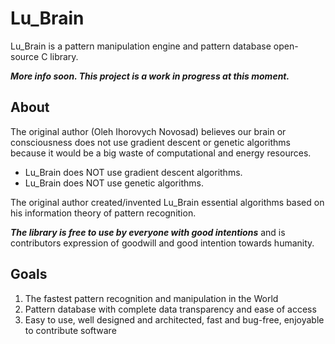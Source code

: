 # Lu_Brain

Lu_Brain is a pattern manipulation engine and pattern database open-source C library.

___More info soon. This project is a work in progress at this moment.___

## About

The original author (Oleh Ihorovych Novosad) believes our brain or consciousness does not use gradient descent or genetic algorithms because it would be a big waste of computational and energy resources.
 
- Lu_Brain does NOT use gradient descent algorithms.
- Lu_Brain does NOT use genetic algorithms.

The original author created/invented Lu_Brain essential algorithms based on his information theory of pattern recognition.

___The library is free to use by everyone with good intentions___ and is contributors expression of goodwill and good intention towards humanity.

## Goals

1. The fastest pattern recognition and manipulation in the World
2. Pattern database with complete data transparency and ease of access
3. Easy to use, well designed and architected, fast and bug-free, enjoyable to contribute software

